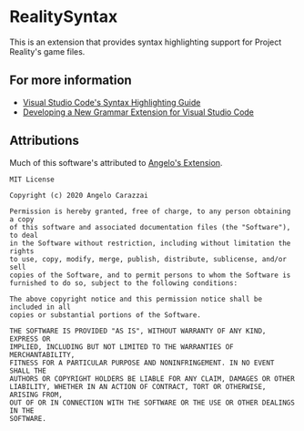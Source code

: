 # RealitySyntax

This is an extension that provides syntax highlighting support for Project Reality's game files.

## For more information

* [Visual Studio Code's Syntax Highlighting Guide](https://code.visualstudio.com/api/language-extensions/syntax-highlight-guide)
* [Developing a New Grammar Extension for Visual Studio Code](https://code.visualstudio.com/api/language-extensions/syntax-highlight-guide#developing-a-new-grammar-extension)

## Attributions

Much of this software's attributed to [Angelo's Extension](https://github.com/angelocarazzai/vscode-bf1942).

```
MIT License

Copyright (c) 2020 Angelo Carazzai

Permission is hereby granted, free of charge, to any person obtaining a copy
of this software and associated documentation files (the "Software"), to deal
in the Software without restriction, including without limitation the rights
to use, copy, modify, merge, publish, distribute, sublicense, and/or sell
copies of the Software, and to permit persons to whom the Software is
furnished to do so, subject to the following conditions:

The above copyright notice and this permission notice shall be included in all
copies or substantial portions of the Software.

THE SOFTWARE IS PROVIDED "AS IS", WITHOUT WARRANTY OF ANY KIND, EXPRESS OR
IMPLIED, INCLUDING BUT NOT LIMITED TO THE WARRANTIES OF MERCHANTABILITY,
FITNESS FOR A PARTICULAR PURPOSE AND NONINFRINGEMENT. IN NO EVENT SHALL THE
AUTHORS OR COPYRIGHT HOLDERS BE LIABLE FOR ANY CLAIM, DAMAGES OR OTHER
LIABILITY, WHETHER IN AN ACTION OF CONTRACT, TORT OR OTHERWISE, ARISING FROM,
OUT OF OR IN CONNECTION WITH THE SOFTWARE OR THE USE OR OTHER DEALINGS IN THE
SOFTWARE.
```
